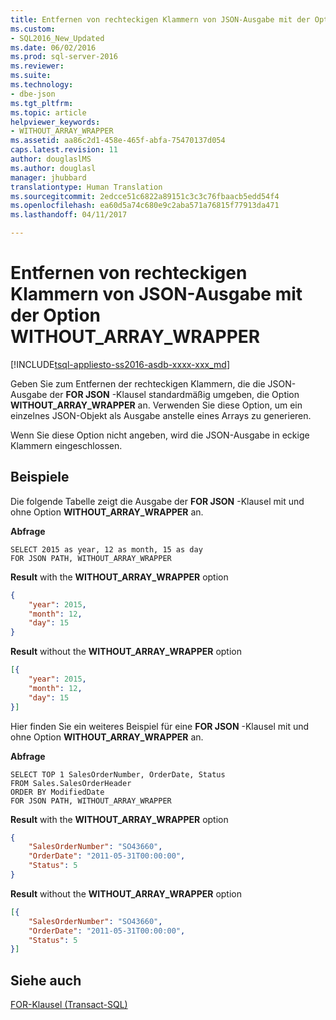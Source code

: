 ```yaml
---
title: Entfernen von rechteckigen Klammern von JSON-Ausgabe mit der Option WITHOUT_ARRAY_WRAPPER | Microsoft-Dokumentation
ms.custom:
- SQL2016_New_Updated
ms.date: 06/02/2016
ms.prod: sql-server-2016
ms.reviewer: 
ms.suite: 
ms.technology:
- dbe-json
ms.tgt_pltfrm: 
ms.topic: article
helpviewer_keywords:
- WITHOUT_ARRAY_WRAPPER
ms.assetid: aa86c2d1-458e-465f-abfa-75470137d054
caps.latest.revision: 11
author: douglaslMS
ms.author: douglasl
manager: jhubbard
translationtype: Human Translation
ms.sourcegitcommit: 2edcce51c6822a89151c3c3c76fbaacb5edd54f4
ms.openlocfilehash: ea60d5a74c680e9c2aba571a76815f77913da471
ms.lasthandoff: 04/11/2017

---
```

# <a name="remove-square-brackets-from-json---withoutarraywrapper-option"></a>Entfernen von rechteckigen Klammern von JSON-Ausgabe mit der Option WITHOUT_ARRAY_WRAPPER
[!INCLUDE[tsql-appliesto-ss2016-asdb-xxxx-xxx_md](../../includes/tsql-appliesto-ss2016-asdb-xxxx-xxx-md.md)]

  Geben Sie zum Entfernen der rechteckigen Klammern, die die JSON-Ausgabe der **FOR JSON** -Klausel standardmäßig umgeben, die Option **WITHOUT_ARRAY_WRAPPER** an. Verwenden Sie diese Option, um ein einzelnes JSON-Objekt als Ausgabe anstelle eines Arrays zu generieren.  
  
 Wenn Sie diese Option nicht angeben, wird die JSON-Ausgabe in eckige Klammern eingeschlossen.  
  
## <a name="examples"></a>Beispiele  
 Die folgende Tabelle zeigt die Ausgabe der **FOR JSON** -Klausel mit und ohne Option **WITHOUT_ARRAY_WRAPPER** an.  
  
 **Abfrage**  
  
```tsql  
SELECT 2015 as year, 12 as month, 15 as day  
FOR JSON PATH, WITHOUT_ARRAY_WRAPPER 
```  

 **Result** with the **WITHOUT_ARRAY_WRAPPER** option  
  
```json  
{
    "year": 2015,
    "month": 12,
    "day": 15
} 
```  
  
 **Result** without the **WITHOUT_ARRAY_WRAPPER** option  
  
```json  
[{
    "year": 2015,
    "month": 12,
    "day": 15
}]
```  
  
 Hier finden Sie ein weiteres Beispiel für eine **FOR JSON** -Klausel mit und ohne Option **WITHOUT_ARRAY_WRAPPER** an.  
  
 **Abfrage**  
  
```tsql  
SELECT TOP 1 SalesOrderNumber, OrderDate, Status  
FROM Sales.SalesOrderHeader  
ORDER BY ModifiedDate  
FOR JSON PATH, WITHOUT_ARRAY_WRAPPER 
```  
  
 **Result** with the **WITHOUT_ARRAY_WRAPPER** option  
  
```json  
{
    "SalesOrderNumber": "SO43660",
    "OrderDate": "2011-05-31T00:00:00",
    "Status": 5
} 
```  
  
 **Result** without the **WITHOUT_ARRAY_WRAPPER** option  
  
```json  
[{
    "SalesOrderNumber": "SO43660",
    "OrderDate": "2011-05-31T00:00:00",
    "Status": 5
}]
```  
  
## <a name="see-also"></a>Siehe auch  
 [FOR-Klausel &#40;Transact-SQL&#41;](../../t-sql/queries/select-for-clause-transact-sql.md)  
  
  


